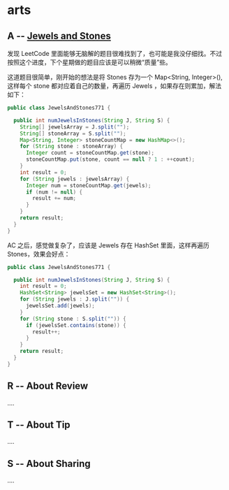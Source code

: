 # arts 

## A --  [Jewels and Stones](https://leetcode.com/problems/jewels-and-stones/description/)

发现 LeetCode 里面能够无脑解的题目很难找到了，也可能是我没仔细找。不过按照这个进度，下个星期做的题目应该是可以稍微“质量”些。

这道题目很简单，刚开始的想法是将 Stones 存为一个 Map<String, Integer>(), 这样每个 stone 都对应着自己的数量，再遍历 Jewels ，如果存在则累加，解法如下：

```java
public class JewelsAndStones771 {

  public int numJewelsInStones(String J, String S) {
    String[] jewelsArray = J.split("");
    String[] stoneArray = S.split("");
    Map<String, Integer> stoneCountMap = new HashMap<>();
    for (String stone : stoneArray) {
      Integer count = stoneCountMap.get(stone);
      stoneCountMap.put(stone, count == null ? 1 : ++count);
    }
    int result = 0;
    for (String jewels : jewelsArray) {
      Integer num = stoneCountMap.get(jewels);
      if (num != null) {
        result += num;
      }
    }
    return result;
  }
}
```

AC 之后，感觉做复杂了，应该是 Jewels 存在 HashSet 里面，这样再遍历 Stones，效果会好点：

```java
public class JewelsAndStones771 {

  public int numJewelsInStones(String J, String S) {
    int result = 0;
    HashSet<String> jewelsSet = new HashSet<String>();
    for (String jewels : J.split("")) {
      jewelsSet.add(jewels);
    }
    for (String stone : S.split("")) {
      if (jewelsSet.contains(stone)) {
        result++;
      }
    }
    return result;
  }
}
```



## R -- About Review

....

## T -- About Tip

....

## S -- About Sharing

....